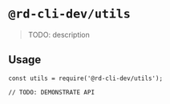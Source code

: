 # `@rd-cli-dev/utils`

> TODO: description

## Usage

```
const utils = require('@rd-cli-dev/utils');

// TODO: DEMONSTRATE API
```
